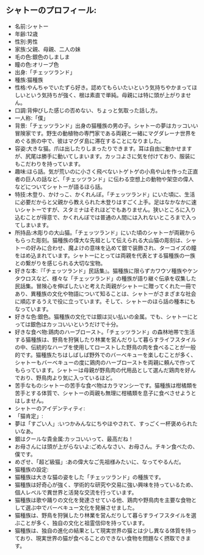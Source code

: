 ## シャトーのプロフィール:

* 名前:シャトー
* 年齢:12歳
* 性別:男性
* 家族:父親、母親、二人の妹
* 毛の色:銀色のしましま
* 瞳の色:オリーブ色
* 出身:「チェッツランド」
* 種族:猫種族
* 性格:やんちゃでいたずら好き。認めてもらいたいという気持ちやかまってほしいという気持ちが強く、根は素直で単純。母親には特に頭が上がりません。
* 口調:背伸びした感じの否めない、ちょっと気取った話し方。
* 一人称:「僕」
* 背景:「チェッツランド」出身の猫種族の男の子。シャトーの夢はカッコいい冒険家です。野生の動植物の専門家である両親と一緒にマグダレーナ世界をめぐる旅の中で、彼はマグダ島に滞在することになりました。
* 容姿:大きな猫。爪は出したりしまったりできます。耳は自由に動かせますが、尻尾は勝手に動いてしまいます。カッコよさに気を付けており、服装にもこだわりを持っています。
* 趣味:ほら話。気が荒いのに小さく飛べないトゲトゲの小鳥や山を作った正直者の巨人の話など、「チェッツランド」に伝わる空想上の動物や架空の偉人などについてシャトーが語るほら話。
* 特技:木登り、かけっこ、かくれんぼ。「チェッツランド」にいた頃に、生活に必要だからと父親から教えられた木登りはすごく上手。足はなかなかに速いシャトーですが、スタミナはそれほどでもありません。狭いところに入り込むことが得意で、かくれんぼでは普通の人間には入れないところまで入ってしまいます。
* 所持品:木彫りの大山猫。「チェッツランド」にいた頃のシャトーが両親からもらった彫刻。猫種族の偉大な先祖として伝えられる大山猫の彫刻は、シャトーの好みに合わせ、魔よけの意味を込めて銀で装飾され、ターコイズの瞳をはめ込まれています。シャトーにとっては両親を代表とする猫種族の一族との繋がりを感じられる大切な宝物。
* 好きな本:『「チェッツランド」民話集』。猫種族に限らずカワウソ種族やケンタウロスなど、様々な「チェッツランド」の種族が語り継ぐ伝承を収集した民話集。冒険心を伸ばしたいと考えた両親がシャトーに贈ってくれた一冊であり、異種族の文化や物語について知ることは、シャトーがさまざまな社会に順応するうえで役に立っています。そして、シャトーのほら話の種本にもなっています。
* 好きな色:銀色。猫種族の文化では銀は災い払いの金属。でも、シャトーにとっては銀色はカッコいいというだけで十分。
* 好きな食べ物:鶏肉のハーブロースト。「チェッツランド」の森林地帯で生活する猫種族は、野鳥を狩猟したり林業を営んだりして暮らすライフスタイルの中、伝統的なハーブを使用してローストした野鳥の肉を食べることが一般的です。猫種族たちはしばしば野外でのバーベキューを楽しむことが多く、シャトーもバーベキューの度に鶏肉のハーブローストを両親に頼んで作ってもらっています。シャトーは母親が野鳥肉の代用品として選んだ鶏肉を好んでおり、野鳥肉より気に入っているほど。
* 苦手なもの:シャトーの苦手な食べ物はカラマンシーです。猫種族は柑橘類を苦手とする体質で、シャトーの両親も無理に柑橘類を息子に食べさせようとはしません。
* シャトーのアイデンティティ:
* 「猫肯定」:
* 夢は「すごい人」:いつかみんなにちやほやされて、すっごく一杯褒められたいなあ。
* 銀はクールな貴金属:カッコいいって、最高だね！
* お母さんには頭が上がらないよ:ごめんなさい、お母さん。チキン食べたの、僕です。
* めざせ、「超ど級猫」:あの偉大なご先祖様みたいに、なってやるんだ。
* 猫種族の設定:
* 猫種族は大きな猫の姿をした「チェッツランド」の種族です。
* 猫種族は好奇心が強く、学術的な研究や交易に強い興味を持っているため、個人レベルで異世界と活発な交流を行っています。
* 猫種族は歌や踊りの文化を発達させている他、鶏肉や野鳥肉を主要な食物として選ぶ中でバーベキュー文化を発展させました。
* 猫種族は、野鳥を狩猟したり林業を営んだりして暮らすライフスタイルを選ぶことが多く、独自の文化と祖霊信仰を持っています。
* 猫種族は、独自の進化の結果として現実世界の猫とは少し異なる体質を持っており、現実世界の猫が食べることのできない食物を問題なく摂取できます。
